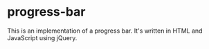 # progress-bar
This is an implementation of a progress bar. It's written in HTML and JavaScript using jQuery.
